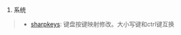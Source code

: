 1. 系统
> - [sharpkeys][sharpkeys]: 键盘按键映射修改。大小写键和ctrl键互换



[sharpkeys]: https://github.com/randyrants/sharpkeys
